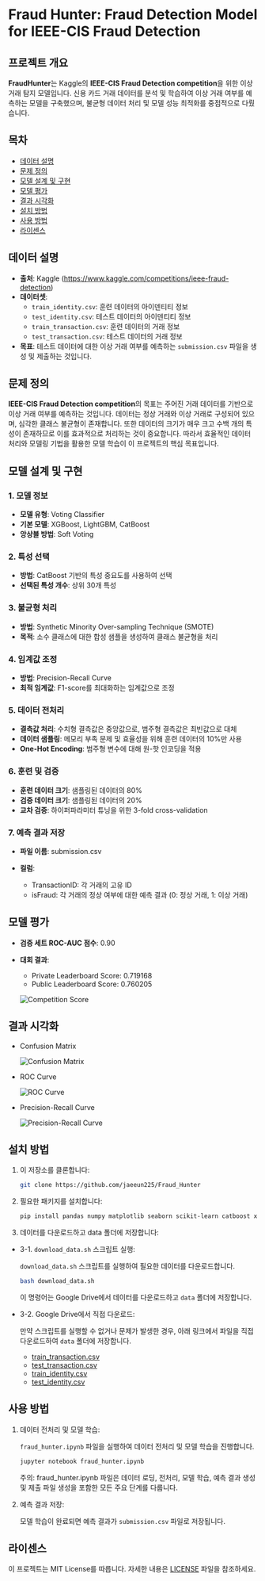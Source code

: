 # Fraud Hunter: Fraud Detection Model for IEEE-CIS Fraud Detection

## 프로젝트 개요

**FraudHunter**는 Kaggle의 **IEEE-CIS Fraud Detection competition**을 위한 이상 거래 탐지 모델입니다. 신용 카드 거래 데이터를 분석 및 학습하여 이상 거래 여부를 예측하는 모델을 구축했으며, 불균형 데이터 처리 및 모델 성능 최적화를 중점적으로 다뤘습니다.

## 목차

- [데이터 설명](#데이터-설명)
- [문제 정의](#문제-정의)
- [모델 설계 및 구현](#모델-설계-및-구현)
- [모델 평가](#모델-평가)
- [결과 시각화](#결과-시각화)
- [설치 방법](#설치-방법)
- [사용 방법](#사용-방법)
- [라이센스](#라이센스)

## 데이터 설명

- **출처**: Kaggle (https://www.kaggle.com/competitions/ieee-fraud-detection)
- **데이터셋**:
  - `train_identity.csv`: 훈련 데이터의 아이덴티티 정보
  - `test_identity.csv`: 테스트 데이터의 아이덴티티 정보
  - `train_transaction.csv`: 훈련 데이터의 거래 정보
  - `test_transaction.csv`: 테스트 데이터의 거래 정보
- **목표**: 테스트 데이터에 대한 이상 거래 여부를 예측하는 `submission.csv` 파일을 생성 및 제출하는 것입니다.

## 문제 정의

**IEEE-CIS Fraud Detection competition**의 목표는 주어진 거래 데이터를 기반으로 이상 거래 여부를 예측하는 것입니다. 데이터는 정상 거래와 이상 거래로 구성되어 있으며, 심각한 클래스 불균형이 존재합니다. 또한 데이터의 크기가 매우 크고 수백 개의 특성이 존재하므로 이를 효과적으로 처리하는 것이 중요합니다. 따라서 효율적인 데이터 처리와 모델링 기법을 활용한 모델 학습이 이 프로젝트의 핵심 목표입니다.

## 모델 설계 및 구현

### 1. 모델 정보

- **모델 유형**: Voting Classifier
- **기본 모델**: XGBoost, LightGBM, CatBoost
- **앙상블 방법**: Soft Voting

### 2. 특성 선택

- **방법**: CatBoost 기반의 특성 중요도를 사용하여 선택
- **선택된 특성 개수**: 상위 30개 특성

### 3. 불균형 처리

- **방법**: Synthetic Minority Over-sampling Technique (SMOTE)
- **목적**: 소수 클래스에 대한 합성 샘플을 생성하여 클래스 불균형을 처리

### 4. 임계값 조정

- **방법**: Precision-Recall Curve
- **최적 임계값**: F1-score를 최대화하는 임계값으로 조정

### 5. 데이터 전처리

- **결측값 처리**: 수치형 결측값은 중앙값으로, 범주형 결측값은 최빈값으로 대체
- **데이터 샘플링**: 메모리 부족 문제 및 효율성을 위해 훈련 데이터의 10%만 사용
- **One-Hot Encoding**: 범주형 변수에 대해 원-핫 인코딩을 적용

### 6. 훈련 및 검증

- **훈련 데이터 크기**: 샘플링된 데이터의 80%
- **검증 데이터 크기**: 샘플링된 데이터의 20%
- **교차 검증**: 하이퍼파라미터 튜닝을 위한 3-fold cross-validation

### 7. 예측 결과 저장

- **파일 이름**: submission.csv
- **컬럼**:

  - TransactionID: 각 거래의 고유 ID
  - isFraud: 각 거래의 정상 여부에 대한 예측 결과 (0: 정상 거래, 1: 이상 거래)

## 모델 평가

- **검증 세트 ROC-AUC 점수**: 0.90
- **대회 결과**:

  - Private Leaderboard Score: 0.719168
  - Public Leaderboard Score: 0.760205

  ![Competition Score](images/competition_score.JPG)

## 결과 시각화

- Confusion Matrix

  ![Confusion Matrix](images/confusion_matrix.png)

- ROC Curve

  ![ROC Curve](images/roc_curve.png)

- Precision-Recall Curve

  ![Precision-Recall Curve](images/precision_recall_curve.png)

## 설치 방법

1. 이 저장소를 클론합니다:

   ```sh
   git clone https://github.com/jaeeun225/Fraud_Hunter
   ```

2. 필요한 패키지를 설치합니다:

   ```sh
   pip install pandas numpy matplotlib seaborn scikit-learn catboost xgboost lightgbm imblearn
   ```

3. 데이터를 다운로드하고 data 폴더에 저장합니다:

- 3-1. `download_data.sh` 스크립트 실행:

  `download_data.sh` 스크립트를 실행하여 필요한 데이터를 다운로드합니다.

  ```sh
  bash download_data.sh
  ```

  이 명령어는 Google Drive에서 데이터를 다운로드하고 `data` 폴더에 저장합니다.

- 3-2. Google Drive에서 직접 다운로드:

  만약 스크립트를 실행할 수 없거나 문제가 발생한 경우, 아래 링크에서 파일을 직접 다운로드하여 `data` 폴더에 저장합니다.

  - [train_transaction.csv](https://drive.google.com/file/d/1tD3IZWXZxOGrvTmWRYPbIncRW9dSZ49C/view?usp=sharing)
  - [test_transaction.csv](https://drive.google.com/file/d/1MpMFeGNvODOEx34aMWecaxzhZd8JEp8j/view?usp=sharing)
  - [train_identity.csv](https://drive.google.com/file/d/1M4_kvduTfuhRUxVpDJJnxcRYPrjFVvmO/view?usp=sharing)
  - [test_identity.csv](https://drive.google.com/file/d/1JtfpNoB0u8N80UIcnGPBVyIMdaks_j3D/view?usp=sharing)

## 사용 방법

1. 데이터 전처리 및 모델 학습:

   `fraud_hunter.ipynb` 파일을 실행하여 데이터 전처리 및 모델 학습을 진행합니다.

   ```sh
   jupyter notebook fraud_hunter.ipynb
   ```

   주의: fraud_hunter.ipynb 파일은 데이터 로딩, 전처리, 모델 학습, 예측 결과 생성 및 제출 파일 생성을 포함한 모든 주요 단계를 다룹니다.

2. 예측 결과 저장:

   모델 학습이 완료되면 예측 결과가 `submission.csv` 파일로 저장됩니다.

## 라이센스

이 프로젝트는 MIT License를 따릅니다. 자세한 내용은 [LICENSE](LICENSE) 파일을 참조하세요.
